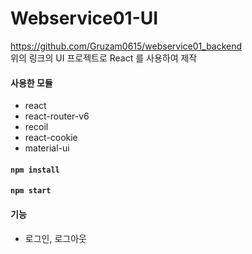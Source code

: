 # Webservice01-UI
https://github.com/Gruzam0615/webservice01_backend  
위의 링크의 UI 프로젝트로 React 를 사용하여 제작  

#### 사용한 모듈
- react
- react-router-v6
- recoil
- react-cookie
- material-ui


#### `npm install`
#### `npm start` 


#### 기능
- 로그인, 로그아웃